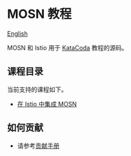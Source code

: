 # MOSN 教程

[English](README.md)

MOSN 和 Istio 用于 [KataCoda](https://katacoda.com/mosn) 教程的源码。

## 课程目录

当前支持的课程如下。

- [在 Istio 中集成 MOSN](https://katacoda.com/mosn/courses/istio/mosn-with-istio)

## 如何贡献

- 请参考[贡献手册](contributing_zh.md)

